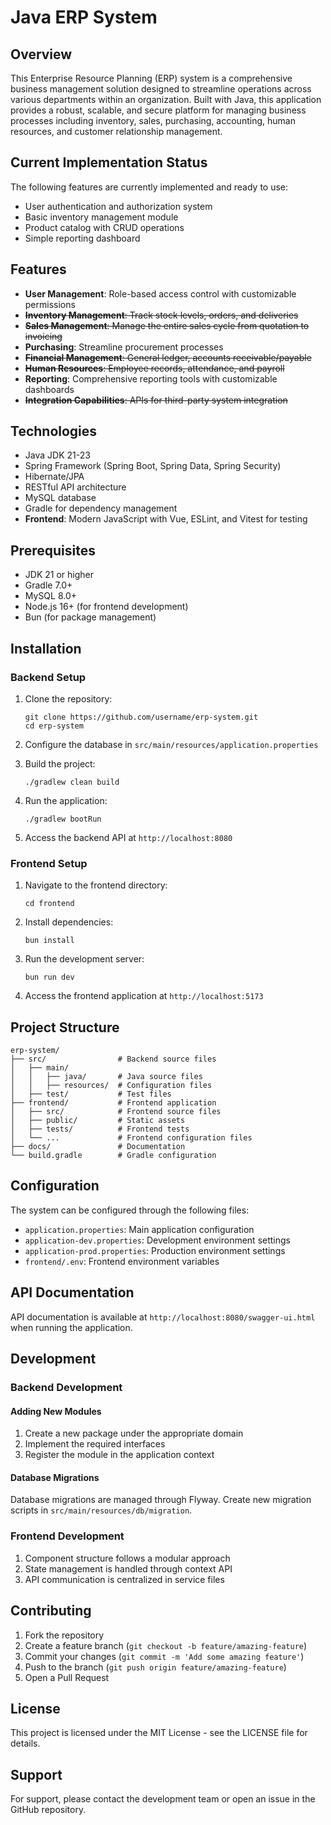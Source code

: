 # Java ERP System

## Overview
This Enterprise Resource Planning (ERP) system is a comprehensive business management solution designed to streamline operations across various departments within an organization. Built with Java, this application provides a robust, scalable, and secure platform for managing business processes including inventory, sales, purchasing, accounting, human resources, and customer relationship management.

## Current Implementation Status
The following features are currently implemented and ready to use:
- User authentication and authorization system
- Basic inventory management module
- Product catalog with CRUD operations
- Simple reporting dashboard

## Features
- **User Management**: Role-based access control with customizable permissions
- ~~**Inventory Management**: Track stock levels, orders, and deliveries~~
- ~~**Sales Management**: Manage the entire sales cycle from quotation to invoicing~~
- **Purchasing**: Streamline procurement processes
- ~~**Financial Management**: General ledger, accounts receivable/payable~~
- ~~**Human Resources**: Employee records, attendance, and payroll~~
- **Reporting**: Comprehensive reporting tools with customizable dashboards
- ~~**Integration Capabilities**: APIs for third-party system integration~~

## Technologies
- Java JDK 21-23
- Spring Framework (Spring Boot, Spring Data, Spring Security)
- Hibernate/JPA
- RESTful API architecture
- MySQL database
- Gradle for dependency management
- **Frontend**: Modern JavaScript with Vue, ESLint, and Vitest for testing

## Prerequisites
- JDK 21 or higher
- Gradle 7.0+
- MySQL 8.0+
- Node.js 16+ (for frontend development)
- Bun (for package management)

## Installation

### Backend Setup
1. Clone the repository:
   ```
   git clone https://github.com/username/erp-system.git
   cd erp-system
   ```

2. Configure the database in `src/main/resources/application.properties`

3. Build the project:
   ```
   ./gradlew clean build
   ```

4. Run the application:
   ```
   ./gradlew bootRun
   ```
   
5. Access the backend API at `http://localhost:8080`

### Frontend Setup
1. Navigate to the frontend directory:
   ```
   cd frontend
   ```

2. Install dependencies:
   ```
   bun install
   ```

3. Run the development server:
   ```
   bun run dev
   ```

4. Access the frontend application at `http://localhost:5173`

## Project Structure
```
erp-system/
├── src/                # Backend source files
│   ├── main/
│   │   ├── java/       # Java source files
│   │   ├── resources/  # Configuration files
│   ├── test/           # Test files
├── frontend/           # Frontend application
│   ├── src/            # Frontend source files
│   ├── public/         # Static assets
│   ├── tests/          # Frontend tests
│   └── ...             # Frontend configuration files
├── docs/               # Documentation
└── build.gradle        # Gradle configuration
```

## Configuration
The system can be configured through the following files:
- `application.properties`: Main application configuration
- `application-dev.properties`: Development environment settings
- `application-prod.properties`: Production environment settings
- `frontend/.env`: Frontend environment variables

## API Documentation
API documentation is available at `http://localhost:8080/swagger-ui.html` when running the application.

## Development
### Backend Development
#### Adding New Modules
1. Create a new package under the appropriate domain
2. Implement the required interfaces
3. Register the module in the application context

#### Database Migrations
Database migrations are managed through Flyway. Create new migration scripts in `src/main/resources/db/migration`.

### Frontend Development
1. Component structure follows a modular approach
2. State management is handled through context API
3. API communication is centralized in service files

## Contributing
1. Fork the repository
2. Create a feature branch (`git checkout -b feature/amazing-feature`)
3. Commit your changes (`git commit -m 'Add some amazing feature'`)
4. Push to the branch (`git push origin feature/amazing-feature`)
5. Open a Pull Request

## License
This project is licensed under the MIT License - see the LICENSE file for details.

## Support
For support, please contact the development team or open an issue in the GitHub repository. 
